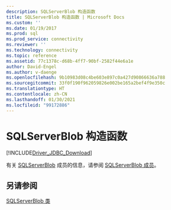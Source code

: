 ```yaml
---
description: SQLServerBlob 构造函数
title: SQLServerBlob 构造函数 | Microsoft Docs
ms.custom: ''
ms.date: 01/19/2017
ms.prod: sql
ms.prod_service: connectivity
ms.reviewer: ''
ms.technology: connectivity
ms.topic: reference
ms.assetid: 77c1378c-d68b-4ff7-90bf-2582f44e6a1e
author: David-Engel
ms.author: v-daenge
ms.openlocfilehash: 9b10983d08c4be603e897c0a427d90866636a788
ms.sourcegitcommit: 33f0f190f962059826e002be165a2bef4f9e350c
ms.translationtype: HT
ms.contentlocale: zh-CN
ms.lasthandoff: 01/30/2021
ms.locfileid: "99172886"
---
```

# <a name="sqlserverblob-constructors"></a>SQLServerBlob 构造函数
[!INCLUDE[Driver_JDBC_Download](../../../includes/driver_jdbc_download.md)]

  有关 [SQLServerBlob](../../../connect/jdbc/reference/sqlserverblob-class.md) 成员的信息，请参阅 [SQLServerBlob 成员](../../../connect/jdbc/reference/sqlserverblob-members.md)。  
  
## <a name="see-also"></a>另请参阅  
 [SQLServerBlob 类](../../../connect/jdbc/reference/sqlserverblob-class.md)  
  
  
